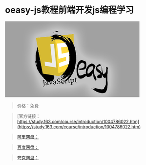 # oeasy-js教程前端开发js编程学习

![img](../../../assets/study163/free/67B1A74A153CEF29B82FA538CD58BD3F.png)

> 价格：免费

> [官方链接：https://study.163.com/course/introduction/1004786022.htm](https://study.163.com/course/introduction/1004786022.htm)

> [阿里网盘：]()

> [百度网盘：]()

> [夸克网盘：]()
